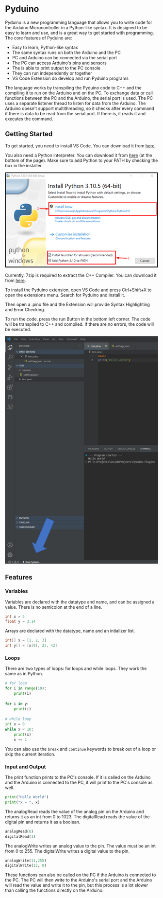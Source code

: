 # Pyduino

Pyduino is a new programming language that allows you to write code for the Arduino Microcontroller in a Python-like syntax.
It is designed to be easy to learn and use, and is a great way to get started with programming. The core features of Pyduino are:
- Easy to learn, Python-like syntax
- The same syntax runs on both the Arduino and the PC
- PC and Arduino can be connected via the serial port
- The PC can access Arduino's pins and sensors
- The is able to print output to the PC console
- They can run independently or together
- VS Code Extension do develop and run Pyduino programs

The language works by transpiling the Pyduino code to C++ and the compiling it to run on the Arduino and on the PC.	
To exchange data or call functions between the PC and the Arduino, the serial port is used. The PC uses a separate listener
thread to listen for data from the Arduino. The Arduino doesn't support multithreading, so it checks after every command	
if there is data to be read from the serial port. If there is, it reads it and executes the command.

## Getting Started


To get started, you need to install VS Code. You can download it from [here](https://code.visualstudio.com/Download).

You also need a Python interpreter. You can download it from [here](https://www.python.org/downloads/release/python-3102/) (at the bottom of the page).
Make sure to add Python to your PATH by checking the box in the installer.


![img.png](doc/img.png)

Currently, 7zip is required to extract the C++ Compiler. You can download it from [here](https://www.7-zip.org/download.html).

To install the Pyduino extension, open VS Code and press Ctrl+Shift+X to open the extensions menu. Search for Pyduino and install it.

Then open a .pino file and the Extension will provide Syntax Highlighting and Error Checking.

To run the code, press the run Button in the bottom left corner. The code will be transpiled to C++ and compiled. If there are no errors, the code will be executed.

![run-Button.png](doc/run-Button.png)

## Features
### Variables
Variables are declared with the datatype and name, and can be assigned a value.
There is no semicolon at the end of a line.
```c 
int x = 5
float y = 3.14
```
Arrays are declared with the datatype, name and an intializer list.
```c
int[] x = [1, 2, 3]
int y[] = [x[0], 23, 42]
```

### Loops
There are two types of loops: for loops and while loops. They work the same as in Python.
```python
# for loop
for i in range(10):
    print(i)

for i in y:
    print(i)
   
# while loop
int x = 0
while x < 10:
    print(x)
    x += 1
```
You can also use the `break` and `continue` keywords to break out of a loop or skip the current iteration. 

### Input and Output 
The print function prints to the PC's console. If it is called on the Arduino and the Arduino is connected to the PC, it will print to the PC's console as well.
```python
print("Hello World")
print("x = ", x)
```

The analogRead reads the value of the analog pin on the Arduino and returns it as an int from 0 to 1023. The digitalRead reads the value of the digital pin and returns it as a boolean.
```python
analogRead(0)
digitalRead(1)
```

The analogWrite writes an analog value to the pin. The value must be an int from 0 to 255. The digitalWrite writes a digital value to the pin.
```python
analogWrite(11,255)
digitalWrite(12, 0)
```

These functions can also be called on the PC if the Arduino is connected to the PC. The PC will then write to the Arduino's
serial port and the Arduino will read the value and write it to the pin, but this process is a lot slower than calling the functions directly on the Arduino.

